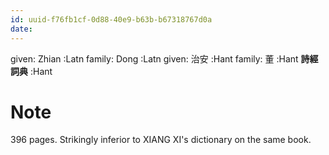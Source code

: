 ```yaml
---
id: uuid-f76fb1cf-0d88-40e9-b63b-b67318767d0a
date: 
---
```


given: Zhian :Latn
family: Dong :Latn
given: 治安 :Hant
family: 董 :Hant
**詩經詞典** :Hant
# Note
396 pages.  Strikingly inferior to XIANG XI's dictionary on the same book.